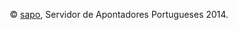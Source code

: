 <footer>
  <div class="well">
    <p align="middle">&copy; <a href="http://www.sapo.pt"><span class="podium">sapo</span></a>, Servidor de Apontadores Portugueses 2014.</p>
  </div>
</footer>
